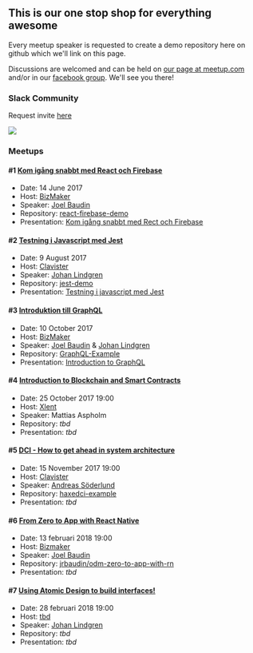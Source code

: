 ## This is our one stop shop for everything awesome

Every meetup speaker is requested to create a demo repository here on github which we'll link on this page.

Discussions are welcomed and can be held on [our page at meetup.com](https://www.meetup.com/ovik-dev) and/or in our [facebook group](https://www.facebook.com/groups/117816668796460/). We'll see you there!

### Slack Community
Request invite [here](https://ovikdevmeetup.now.sh)

<img src="https://ovikdevmeetup.now.sh/badge.svg">

### Meetups

#### #1 [Kom igång snabbt med React och Firebase](https://www.meetup.com/ovik-dev/events/240287936/)

- Date: 14 June 2017
- Host: [BizMaker](http://www.bizmaker.se)
- Speaker: [Joel Baudin](https://github.com/jrbaudin)
- Repository: [react-firebase-demo](https://github.com/jrbaudin/react-firebase-demo)
- Presentation: [Kom igång snabbt med Rect och Firebase](https://prezi.com/view/ugYB80cZIw4YRzhCmOJe)

#### #2 [Testning i Javascript med Jest](https://www.meetup.com/ovik-dev/events/241137933/)

- Date: 9 August 2017
- Host: [Clavister](https://www.clavister.com)
- Speaker: [Johan Lindgren](https://github.com/lindgr3n)
- Repository: [jest-demo](https://github.com/lindgr3n/jest-demo)
- Presentation: [Testning i javascript med Jest](https://prezi.com/view/e2v07VnJrN0l4ibHQnAC/)

#### #3 [Introduktion till GraphQL](https://www.meetup.com/ovik-dev/events/243474171/)

- Date: 10 October 2017
- Host: [BizMaker](http://www.bizmaker.se)
- Speaker: [Joel Baudin](https://github.com/jrbaudin) & [Johan Lindgren](https://github.com/lindgr3n)
- Repository: [GraphQL-Example](https://github.com/jrbaudin/GraphQL-Example)
- Presentation: [Introduction to GraphQL](https://prezi.com/view/5PfbkfvfXHCNDHTkN45z/)

#### #4 [Introduction to Blockchain and Smart Contracts](https://www.meetup.com/ovik-dev/events/244195803/)

- Date: 25 October 2017 19:00
- Host: [Xlent](https://www.xlent.se)
- Speaker: Mattias Aspholm
- Repository: _tbd_
- Presentation: _tbd_

#### #5 [DCI - How to get ahead in system architecture](https://www.meetup.com/ovik-dev/events/244107581/)

- Date: 15 November 2017 19:00
- Host: [Clavister](https://www.clavister.com)
- Speaker: [Andreas Söderlund](https://github.com/ciscoheat)
- Repository: [haxedci-example](https://github.com/ciscoheat/haxedci-example)
- Presentation: _tbd_

#### #6 [From Zero to App with React Native](https://www.meetup.com/ovik-dev/events/247340286/)

- Date: 13 februari 2018 19:00
- Host: [Bizmaker](http://www.bizmaker.se)
- Speaker: [Joel Baudin](https://github.com/jrbaudin)
- Repository: [jrbaudin/odm-zero-to-app-with-rn](https://github.com/jrbaudin/odm-zero-to-app-with-rn)
- Presentation: _tbd_

#### #7 [Using Atomic Design to build interfaces!](https://www.meetup.com/ovik-dev/events/247518466/)

- Date: 28 februari 2018 19:00
- Host: [tbd]()
- Speaker: [Johan Lindgren](https://github.com/lindgr3n)
- Repository: _tbd_
- Presentation: _tbd_
